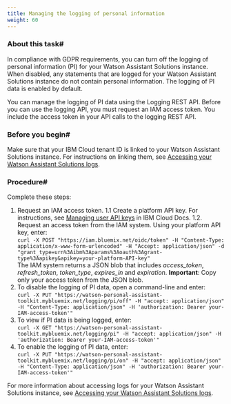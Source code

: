 ```yaml
---
title: Managing the logging of personal information
weight: 60
---
```

### About this task#
In compliance with GDPR requirements, you can turn off the logging of personal information (PI) for your Watson Assistant Solutions instance.  When disabled, any statements that are logged for your Watson Assistant Solutions instance do not contain personal information. The logging of PI data is enabled by default.

You can manage the logging of PI data using the Logging REST API. Before you can use the logging API, you must request an IAM access token.  You include the access token in your API calls to the logging REST API.

### Before you begin#
Make sure that your IBM Cloud tenant ID is linked to your Watson Assistant Solutions instance.  For instructions on linking them, see [Accessing your Watson Assistant Solutions logs]({{site.baseurl}}/further-topics/get-logs/).

### Procedure#
Complete these steps:
1.  Request an IAM access token.
  1.1 Create a platform API key.  For instructions, see [Managing user API keys](https://console.bluemix.net/docs/iam/userid_keys.html#userapikey) in IBM Cloud Docs.
  1.2. Request an access token from the IAM system.  Using your platform API key, enter:<br>```curl -X POST "https://iam.bluemix.net/oidc/token" -H "Content-Type: application/x-www-form-urlencoded" -H "Accept: application/json" -d "grant_type=urn%3Aibm%3Aparams%3Aoauth%3Agrant-type%3Aapikey&apikey=your-platform-API-key"```<br>The IAM system returns a JSON blob that includes *access_token*, *refresh_token*, *token_type*, *expires_in* and *expiration*.
  **Important**: Copy only your access token from the JSON blob.
2. To disable the logging of PI data, open a command-line and enter:<br>```curl -X PUT "https://watson-personal-assistant-toolkit.mybluemix.net/logging/pi/off" -H "accept: application/json" -H "Content-Type: application/json" -H 'authorization: Bearer your-IAM-access-token'"```<br>
3. To view if PI data is being logged, enter: <br>```curl -X GET "https://watson-personal-assistant-toolkit.mybluemix.net/logging/pi" -H "accept: application/json" -H 'authorization: Bearer your-IAM-access-token'"```<br>
4. To enable the logging of PI data, enter: <br>```curl -X PUT "https://watson-personal-assistant-toolkit.mybluemix.net/logging/pi/on" -H "accept: application/json" -H "Content-Type: application/json" -H 'authorization: Bearer your-IAM-access-token'"```<br>

For more information about accessing logs for your Watson Assistant Solutions instance, see [Accessing your Watson Assistant Solutions logs]({{site.baseurl}}/further-topics/get-logs/).
